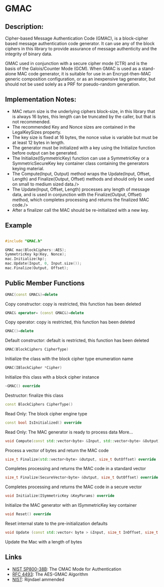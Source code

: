 # GMAC

## Description:
Cipher-based Message Authentication Code (GMAC), is a block-cipher based message authentication code generator. 
It can use any of the block ciphers in this library to provide assurance of message authenticity and the integrity of binary data. 

GMAC used in conjunction with a secure cipher mode (CTR) and is the basis of the Galois/Counter Mode (GCM). 
When GMAC is used as a stand-alone MAC code generator, it is suitable for use in an Encrypt-then-MAC generic composition configuration, or as an inexpensive tag generator, but should not be used solely as a PRF for pseudo-random generation.

## Implementation Notes: 
* MAC return size is the underlying ciphers block-size, in this library that is always 16 bytes, this length can be truncated by the caller, but that is not recommended. 
* The recommended Key and Nonce sizes are contained in the LegalKeySizes property. 
* The key size is fixed at 16 bytes, the nonce value is variable but must be at least 12 bytes in length. 
* The generator must be initialized with a key using the Initialize function before output can be generated. 
* The Initialize(ISymmetricKey) function can use a SymmetricKey or a SymmetricSecureKey key container class containing the generators keying material. 
* The Compute(Input, Output) method wraps the Update(Input, Offset, Length) and Finalize(Output, Offset) methods and should only be used on small to medium sized data./> 
* The Update(Input, Offset, Length) processes any length of message data, and is used in conjunction with the Finalize(Output, Offset) method, which completes processing and returns the finalized MAC code./> 
* After a finalizer call the MAC should be re-initialized with a new key. 

## Example
```cpp

#include "GMAC.h"

GMAC mac(BlockCiphers::AES);
SymmetricKey kp(Key, Nonce);
mac.Initialize(kp);
mac.Update(Input, 0, Input.size());
mac.Finalize(Output, Offset);
```
       
## Public Member Functions

```cpp 
GMAC(const GMAC&)=delete 
```
Copy constructor: copy is restricted, this function has been deleted

```cpp 
GMAC& operator= (const GMAC&)=delete
```
Copy operator: copy is restricted, this function has been deleted
 
```cpp 
GMAC()=delete
```
Default constructor: default is restricted, this function has been deleted
 
```cpp 
GMAC(BlockCiphers CipherType)
```
Initialize the class with the block cipher type enumeration name
 
```cpp 
GMAC(IBlockCipher *Cipher)
```
Initialize this class with a block cipher instance
 
```cpp
~GMAC() override
```
Destructor: finalize this class

```cpp
const BlockCiphers CipherType()
```
Read Only: The block cipher engine type

```cpp
const bool IsInitialized() override
```
Read Only: The MAC generator is ready to process data More...

```cpp
void Compute(const std::vector<byte> &Input, std::vector<byte> &Output) override
```
Process a vector of bytes and return the MAC code

```cpp
size_t Finalize(std::vector<byte> &Output, size_t OutOffset) override
```
Completes processing and returns the MAC code in a standard vector

```cpp
size_t Finalize(SecureVector<byte> &Output, size_t OutOffset) override
```
Completes processing and returns the MAC code in a secure vector

```cpp
void Initialize(ISymmetricKey &KeyParams) override
```
Initialize the MAC generator with an ISymmetricKey key container

```cpp
void Reset() override
```
Reset internal state to the pre-initialization defaults

```cpp
void Update (const std::vector< byte > &Input, size_t InOffset, size_t Length) override
```
Update the Mac with a length of bytes

## Links

* [NIST SP800-38B](http://csrc.nist.gov/publications/nistpubs/800-38B/SP_800-38B.pdf): The CMAC Mode for Authentication
* [RFC 4493](http://tools.ietf.org/html/rfc4493): The AES-GMAC Algorithm
* [NIST](http://csrc.nist.gov/archive/aes/rijndael/Rijndael-ammended.pdf):  Rijndael ammended
   
